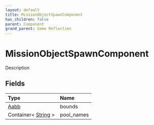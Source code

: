```yaml
---
layout: default
title: MissionObjectSpawnComponent
has_children: false
parent: Component
grand_parent: Game Reflection
---
```

# MissionObjectSpawnComponent
Description 

## Fields

| Type | Name |
|:----------|:--------------|
| [Aabb](/riftbreaker-wiki/docs/game-reflection/components/aabb/) | bounds |
| Container< [String](/riftbreaker-wiki/docs/game-reflection/components/string/) > | pool_names |

